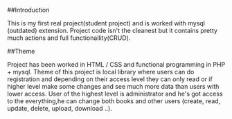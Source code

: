 ##Introduction

This is my first real project(student project) and is worked with mysql (outdated) extension.
Project code isn't  the cleanest but it contains pretty much actions and full functionallity(CRUD).

##Theme

Project has been worked in HTML / CSS and functional programming in PHP + mysql. Theme of this project
is local library where users can do registration and depending on their access level they can only read or if higher level
make some changes and see much more data than users with lower access. User of the highest level  is administrator and he's got access to the
everything,he can change both books and other users (create, read, update, delete, upload, download ..).
